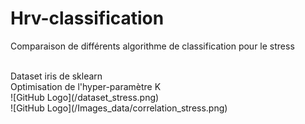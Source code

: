 # Hrv-classification
Comparaison de différents algorithme de classification pour le stress

<br/>
Dataset iris de sklearn
<br/>
Optimisation de l'hyper-paramètre K
<br/>
![GitHub Logo](/dataset_stress.png)
<br/>
![GitHub Logo](/Images_data/correlation_stress.png)



